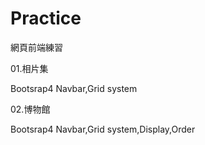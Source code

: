 # Practice

網頁前端練習 

01.相片集

Bootsrap4 Navbar,Grid system

02.博物館

Bootsrap4 Navbar,Grid system,Display,Order

